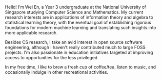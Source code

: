 Hello! I'm Wei En, a Year 3 undergraduate at the National University of Singapore studying Computer Science and Mathematics. My current research interests are in applications of information theory and algebra to statistical learning theory, with the eventual goal of establishing rigorous foundations for modern machine learning and translating such insights into more applicable research.

Besides CS research, I take an avid interest in open source software engineering, although I haven't really contributed much to large FOSS projects. I'm also passionate in education initiatives targeted at improving access to opportunities for the less privileged.

In my free time, I like to brew a fresh cup of coffee/tea, listen to music, and occasionally indulge in other recreational activities.

